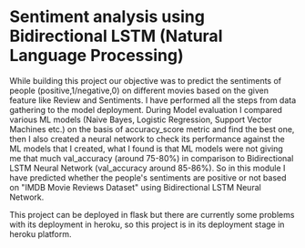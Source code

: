 # Sentiment analysis using Bidirectional LSTM (Natural Language Processing)
While building this project our objective was to predict the sentiments of people (positive,1/negative,0) on different movies based on the given feature like Review and Sentiments. I have performed all the steps from data gathering to the model deployment. During Model evaluation I compared various ML models (Naive Bayes, Logistic Regression, Support Vector Machines etc.) on the basis of accuracy_score metric and find the best one, then I also created a neural network to check its performance against the ML models that I created, what I found is that ML models were not giving me that much val_accuracy (around 75-80%) in comparison to Bidirectional LSTM Neural Network (val_accuracy around 85-86%). So in this module I have predicted whether the people's sentiments are positive or not based on "IMDB Movie Reviews Dataset" using Bidirectional LSTM Neural Network.

This project can be deployed in flask but there are currently some problems with its deployment in heroku, so this project is in its deployment stage in heroku platform.
